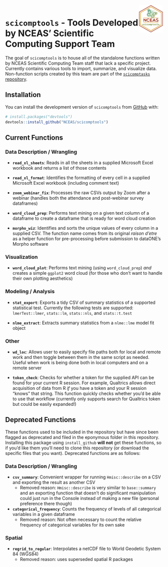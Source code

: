 
<!-- README.md is generated from README.Rmd. Please edit that file -->

<img src = "inst/images/scicomptools_hex.png" align = "right" width = "15%" />

# `scicomptools` - Tools Developed by NCEAS’ Scientific Computing Support Team

<!-- badges: start -->
<!-- badges: end -->

The goal of `scicomptools` is to house all of the standalone functions
written by NCEAS Scientific Computing Team staff that lack a specific
project. Currently contains various tools to import, summarize, and
visualize data. Non-function scripts created by this team are part of
the [`scicomptasks`
repository](https://github.com/NCEAS/scicomptasks#readme).

## Installation

You can install the development version of `scicomptools` from
[GitHub](https://github.com/) with:

``` r
# install.packages("devtools")
devtools::install_github("NCEAS/scicomptools")
```

## Current Functions

### Data Description / Wrangling

- **`read_xl_sheets`**: Reads in all the sheets in a supplied Microsoft
  Excel workbook and returns a list of those contents

- **`read_xl_format`**: Identifies the formatting of every cell in a
  supplied Microsoft Excel workbook (including comment text)

- **`zoom_webinar_fix`**: Processes the raw CSVs output by Zoom after a
  webinar (handles both the attendance and post-webinar survey
  dataframes)

- **`word_cloud_prep`**: Performs text mining on a given text column of
  a dataframe to create a dataframe that is ready for word cloud
  creation

- **`morpho_wiz`**: Identifies and sorts the unique values of every
  column in a supplied CSV. The function name comes from its original
  *raison d’etre* as a helper function for pre-processing before
  submission to dataONE’s Morpho software

### Visualization

- **`word_cloud_plot`**: Performs text mining (using `word_cloud_prep`)
  *and* creates a simple `ggplot2` word cloud (for those who don’t want
  to handle their own plotting aesthetics)

### Modeling / Analysis

- **`stat_export`**: Exports a tidy CSV of summary statistics of a
  supported statistical test. Currently the following tests are
  supported: `lmerTest::lmer`, `stats::lm`, `stats::nls`, and
  `stats::t.test`

- **`nlme_extract`**: Extracts summary statistics from a `nlme::lme`
  model fit object

### Other

- **`wd_loc`**: Allows user to easily specify file paths both for local
  and remote work and then toggle between them in the same script as
  needed. Useful when work is being done both in local computers and on
  a remote server

- **`token_check`**: Checks for whether a token for the supplied API can
  be found for your current R session. For example, Qualtrics allows
  direct acquisition of data from R *if* you have a token and your R
  session “knows” that string. This function quickly checks whether
  you’d be able to use that workflow (currently only supports search for
  Qualtrics token but could be easily expanded!)

## Deprecated Functions

These functions used to be included in the repository but have since
been flagged as deprecated and filed in the eponymous folder in this
repository. Installing this package using `install_github` **will not**
get these functions, so if you’d like them you’ll need to clone this
repository (or download the specific files that you want). Deprecated
functions are as follows:

### Data Description / Wrangling

- **`csv_summary`**: Convenient wrapper for running `Hmisc::describe` on
  a CSV and exporting the result as another CSV
  - Removed reason: `Hmisc::describe` is very similar to `base::summary`
    and an exporting function that doesn’t do significant manipulation
    could just run in the Console instead of making a new file (personal
    preference there though)
- **`categorical_frequency`**: Counts the frequency of levels of all
  categorical variables in a given dataframe
  - Removed reason: Not often necessary to count the relative frequency
    of categorical variables for its own sake

### Spatial

- **`regrid_to_regular`**: Interpolates a netCDF file to World Geodetic
  System 84 (WGS84)
  - Removed reason: uses superseded spatial R packages
